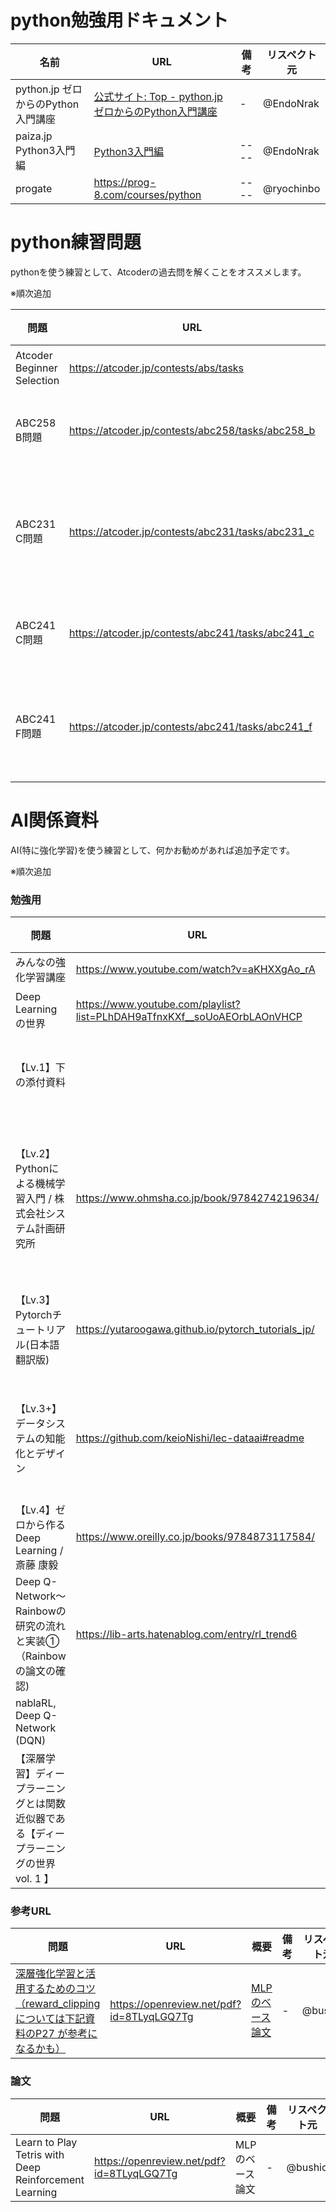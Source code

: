 # python勉強用ドキュメント

|  名前  |  URL  |  備考  |  リスペクト元  |
| ---- | ---- | ---- | ---- |
|  python.jp ゼロからのPython入門講座  |  [公式サイト: Top - python.jp ゼロからのPython入門講座](https://www.python.jp/train/index.html)  |  -  |  @EndoNrak  |
|  paiza.jp Python3入門編 | [Python3入門編](https://paiza.jp/works/python3/primer) | ---- | @EndoNrak |
|  progate | https://prog-8.com/courses/python | ---- | @ryochinbo |

# python練習問題

pythonを使う練習として、Atcoderの過去問を解くことをオススメします。  

※順次追加

|  問題  |  URL  |  備考  |  リスペクト元  |
| ---- | ---- | ---- | ---- |
|  Atcoder Beginner Selection  |  https://atcoder.jp/contests/abs/tasks  |  pythonの基本問題  |  @seigot  |
|  ABC258 B問題  |  https://atcoder.jp/contests/abc258/tasks/abc258_b  |  二次元配列を扱えれば解ける問題  |  @EndoNrak  |
|  ABC231 C問題  |  https://atcoder.jp/contests/abc231/tasks/abc231_c  |  ソート済み数列への二分探索がわかれば解ける問題  |  @EndoNrak  |
|  ABC241 C問題  |  https://atcoder.jp/contests/abc241/tasks/abc241_c  |  二次元配列を扱えれば解ける問題  |  @EndoNrak  |
|  ABC241 F問題  |  https://atcoder.jp/contests/abc241/tasks/abc241_f  |  幅優先探索がわかって、頑張れば解ける問題  |  @EndoNrak  |

# AI関係資料

AI(特に強化学習)を使う練習として、何かお勧めがあれば追加予定です。  

※順次追加

### 勉強用

|  問題  |  URL  |  概要  |  備考  |  リスペクト元  |
| ---- | ---- | ---- | ---- | ---- |
| みんなの強化学習講座 | https://www.youtube.com/watch?v=aKHXXgAo_rA | 強化学習(DQN)についての説明が分かり易い | - | @seigot |
| Deep Learningの世界 | https://www.youtube.com/playlist?list=PLhDAH9aTfnxKXf__soUoAEOrbLAOnVHCP | 中身は東大の数学科の博士出の人がDeep Learning などの解説をしてくれています。 | @kiriyama-san |
| 【Lv.1】下の添付資料 |  | 授業「インテリジェンスデザイン」の講義資料  | 「機械学習って何？」という学生を対象に背景知識をざーっと概観する内容で、強化学習やその他の高級な手法までカバー | @sato-san |
| 【Lv.2】Pythonによる機械学習入門 / 株式会社システム計画研究所 | https://www.ohmsha.co.jp/book/9784274219634/ | 機械学習の基本的な手法である"クラスタリング"・"分類"。"回帰"を学習できます | 本書は「3手法をとりあえず実装して動かしてみよう！」ということからスタートするので、第1章のたった30ページ弱で内容をいったん総ざらいできます。また、Lv.1の資料で簡単にまとめられていた背景知識が、体系的に読みやすい文の形でまとめられています。 | @sato-san |
| 【Lv.3】Pytorchチュートリアル(日本語翻訳版) | https://yutaroogawa.github.io/pytorch_tutorials_jp/ |  「Pytorch」の使い方サイト | よく"機械学習"と聞くときの手法、"ニューラルネットワーク"(・"CNN"・"RNN")・"強化学習"などを学習できます。 | @sato-san |
| 【Lv.3+】データシステムの知能化とデザイン | https://github.com/keioNishi/lec-dataai#readme | Google Colabに講義テキストが丁寧にまとめられていることが特徴 | 学部2年生の「プログラミング演習」(純粋なPythonの習得を目指す授業です)の応用科目なので、Pythonの復習からスタートし、やさしくステップアップしていきます。 | @sato-san |
| 【Lv.4】ゼロから作るDeep Learning / 斎藤 康毅 | https://www.oreilly.co.jp/books/9784873117584/ | (今までライブラリを使って計算してもらっていたことを、Lv.1〜3で勉強してきた理論やイメージを実装する形で理解する内容です。) | | @sato-san |
| Deep Q-Network〜Rainbowの研究の流れと実装①（Rainbowの論文の確認) | https://lib-arts.hatenablog.com/entry/rl_trend6 | ---- | 参考文献 | ---- |
| nablaRL, Deep Q-Network (DQN) |  | https://www.youtube.com/watch?v=Rr2sI1JsAh4 | - | @bushio |
| 【深層学習】ディープラーニングとは関数近似器である【ディープラーニングの世界 vol. 1 】 |  | https://www.youtube.com/watch?v=SyWwoMpP_P4 | - | @bushio |

### 参考URL

|  問題  |  URL  |  概要  |  備考  |  リスペクト元  |
| ---- | ---- | ---- | ---- | ---- |
| [深層強化学習と活用するためのコツ（reward_clipping については下記資料のP27 が参考になるかも）](https://www.ieice.org/~prmu/jpn/ieice/2018/dt_01_004s.pdf) | https://openreview.net/pdf?id=8TLyqLGQ7Tg | [MLPのベース論文](https://www.ieice.org/~prmu/jpn/ieice/2018/dt_01_004s.pdf) | - | @bushio |


### 論文

|  問題  |  URL  |  概要  |  備考  |  リスペクト元  |
| ---- | ---- | ---- | ---- | ---- |
| Learn to Play Tetris with Deep Reinforcement Learning | https://openreview.net/pdf?id=8TLyqLGQ7Tg | MLPのベース論文 | - | @bushio |
